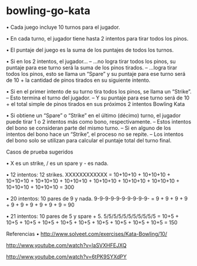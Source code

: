 bowling-go-kata
===============

• Cada juego incluye 10 turnos para el jugador.

• En cada turno, el jugador tiene hasta 2 intentos para tirar todos los pinos.

• El puntaje del juego es la suma de los puntajes de todos los turnos.

• Si en los 2 intentos, el jugador… – …no logra tirar todos los pinos, su puntaje para ese turno será la suma de los pinos tirados. – …logra tirar todos los pinos, esto se llama un “Spare” y su puntaje para ese turno será de 10 + la cantidad de pinos tirados en su siguiente intento.

• Si en el primer intento de su turno tira todos los pinos, se llama un “Strike”. – Esto termina el turno del jugador. – Y su puntaje para ese turno será de 10 + el total simple de pinos tirados en sus próximos 2 intentos
Bowling Kata

• Si obtiene un “Spare” o “Strike” en el último (décimo) turno, el jugador puede tirar 1 o 2 intentos más como bono, respectivamente. – Estos intentos del bono se consideran parte del mismo turno. – Si en alguno de los intentos del bono hace un “Strike”, el proceso no se repite. – Los intentos del bono solo se utilizan para calcular el puntaje total del turno final.

Casos de prueba sugeridos

• X es un strike, / es un spare y - es nada.

• 12 intentos: 12 strikes. XXXXXXXXXXXX = 10+10+10 + 10+10+10 + 10+10+10 + 10+10+10 + 10+10+10 + 10+10+10 + 10+10+10 + 10+10+10 + 10+10+10 + 10+10+10 = 300

• 20 intentos: 10 pares de 9 y nada. 9-9-9-9-9-9-9-9-9-9- = 9 + 9 + 9 + 9 + 9 + 9 + 9 + 9 + 9 + 9 = 90

• 21 intentos: 10 pares de 5 y spare + 5. 5/5/5/5/5/5/5/5/5/5/5 = 10+5 + 10+5 + 10+5 + 10+5 + 10+5 + 10+5 + 10+5 + 10+5 + 10+5 + 10+5 = 150

Referencias
• http://www.solveet.com/exercises/Kata-Bowling/10/

http://www.youtube.com/watch?v=laSVXHFEJXQ

http://www.youtube.com/watch?v=6tPK9SYXdPY
